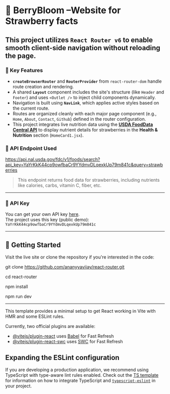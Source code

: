 # 🍓 BerryBloom –Website for Strawberry facts

This project utilizes `React Router v6` to enable smooth client-side navigation without reloading the page.
---
### 📌 Key Features

- **`createBrowserRouter`** and **`RouterProvider`** from `react-router-dom` handle route creation and rendering.
- A shared **`Layout`** component includes the site's structure (like `Header` and `Footer`) and uses `<Outlet />` to inject child components dynamically.
- Navigation is built using **`NavLink`**, which applies active styles based on the current route.
- Routes are organized cleanly with each major page component (e.g., `Home`, `About`, `Contact`, `Github`) defined in the router configuration.
- This project integrates live nutrition data using the **[USDA FoodData Central API](https://fdc.nal.usda.gov/api-key-signup.html)** to display nutrient details for strawberries in the **Health & Nutrition** section (`HomeCard1.jsx`).

### 🔗 API Endpoint Used

https://api.nal.usda.gov/fdc/v1/foods/search?api_key=YaYrKkK44cp9owfbaCr9YYdmvDLqexkUp79m841c&query=strawberries


> This endpoint returns food data for strawberries, including nutrients like calories, carbs, vitamin C, fiber, etc.

---

### 🔐 API Key

You can get your own API key [here](https://fdc.nal.usda.gov/api-key-signup.html).  
The project uses this key (public demo):
`YaYrKkK44cp9owfbaCr9YYdmvDLqexkUp79m841c`

---

## 🚀 Getting Started

Visit the live site or clone the repository if you're interested in the code:

git clone https://github.com/ananyyavijay/react-router.git

cd react-router

npm install

npm run dev

---

This template provides a minimal setup to get React working in Vite with HMR and some ESLint rules.

Currently, two official plugins are available:

- [@vitejs/plugin-react](https://github.com/vitejs/vite-plugin-react/blob/main/packages/plugin-react) uses [Babel](https://babeljs.io/) for Fast Refresh
- [@vitejs/plugin-react-swc](https://github.com/vitejs/vite-plugin-react/blob/main/packages/plugin-react-swc) uses [SWC](https://swc.rs/) for Fast Refresh

## Expanding the ESLint configuration

If you are developing a production application, we recommend using TypeScript with type-aware lint rules enabled. Check out the [TS template](https://github.com/vitejs/vite/tree/main/packages/create-vite/template-react-ts) for information on how to integrate TypeScript and [`typescript-eslint`](https://typescript-eslint.io) in your project.

